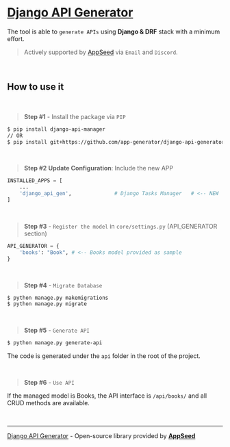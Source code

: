 # [Django API Generator](https://github.com/app-generator/django-api-generator)

The tool is able to `generate APIs` using **Django & DRF** stack with a minimum effort.

> Actively supported by [AppSeed](https://appseed.us/) via `Email` and `Discord`.

<br />

## How to use it

<br />

> **Step #1** -  Install the package via `PIP` 

```bash
$ pip install django-api-manager
// OR
$ pip install git+https://github.com/app-generator/django-api-generator.git
```

<br />

> **Step #2** **Update Configuration**: Include the new APP

```python
INSTALLED_APPS = [
    ...                  
    'django_api_gen',              # Django Tasks Manager   # <-- NEW
]
```

<br />

> **Step #3** -  `Register the model` in `core/settings.py` (API_GENERATOR section)

```python
API_GENERATOR = {
    'books': "Book", # <-- Books model provided as sample
}
```

<br />

> **Step #4** - `Migrate Database`

```bash
$ python manage.py makemigrations
$ python manage.py migrate
```

<br />

> **Step #5** - `Generate API` 

```bash
$ python manage.py generate-api
```

The code is generated under the `api` folder in the root of the project.

<br />

> **Step #6** - `Use API` 

If the managed model is Books, the API interface is `/api/books/` and all CRUD methods are available. 

<br />

---
[Django API Generator](https://github.com/app-generator/django-api-generator) - Open-source library provided by **[AppSeed](https://appseed.us/)**
